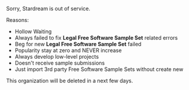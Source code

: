 Sorry, Stardream is out of service.

Reasons:

- Hollow Waiting
- Always failed to fix **Legal Free Software Sample Set** related errors
- Beg for new **Legal Free Software Sample Set** failed
- Popularity stay at zero and NEVER increase
- Always develop low-level projects
- Doesn't receive sample submissions
- Just import 3rd party Free Software Sample Sets without create new

This organization will be deleted in a next few days.
